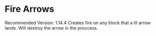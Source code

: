 # Fire Arrows
Recommended Version: 1.14.4
Creates fire on any block that a lit arrow lands. Will destroy the arrow in the proccess.
